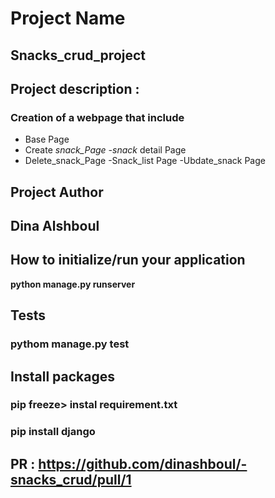 # Project Name

## Snacks_crud_project

## Project description :

### Creation of a webpage that include
 - Base Page
- Create _snack_Page
-snack_ detail Page
- Delete_snack_Page
-Snack_list Page
-Ubdate_snack Page 

## Project Author

## Dina Alshboul

## How to initialize/run your application

**python manage.py runserver**

## Tests

### pythom manage.py test

## Install packages
### pip freeze> instal requirement.txt
### pip install django

## PR : https://github.com/dinashboul/-snacks_crud/pull/1